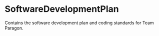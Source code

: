 # SoftwareDevelopmentPlan
Contains the software development plan and coding standards for Team Paragon.
